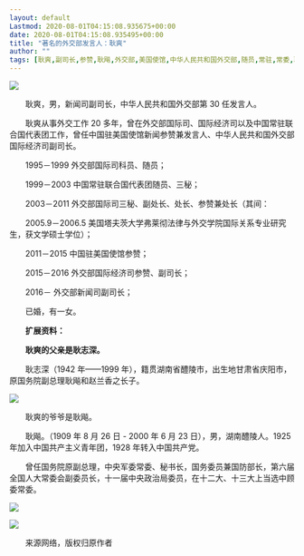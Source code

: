 ```yaml
---
layout: default
Lastmod: 2020-08-01T04:15:08.935675+00:00
date: 2020-08-01T04:15:08.935495+00:00
title: "著名的外交部发言人：耿爽"
author: ""
tags: [耿爽,副司长,参赞,耿飚,外交部,美国使馆,中华人民共和国外交部,随员,常驻,常委,耿志深,赵兰香]
---
```


![](https://images.weserv.nl/?url=http%3A//dingyue.ws.126.net/2020/0331/75adf5b6j00q81d82001gd200rs00ijg00rs00ij.jpg)

  

　　耿爽，男，新闻司副司长，中华人民共和国外交部第 30 任发言人。

　　耿爽从事外交工作 20 多年，曾在外交部国际司、国际经济司以及中国常驻联合国代表团工作，曾任中国驻美国使馆新闻参赞兼发言人、中华人民共和国外交部国际经济司副司长。

　　1995－1999 外交部国际司科员、随员；

　　1999－2003 中国常驻联合国代表团随员、三秘；

　　2003－2011 外交部国际司三秘、副处长、处长、参赞兼处长（其间：

　　2005.9－2006.5 美国塔夫茨大学弗莱彻法律与外交学院国际关系专业研究生，获文学硕士学位）；

　　2011－2015 中国驻美国使馆参赞；

　　2015－2016 外交部国际经济司参赞、副司长；

　　2016－ 外交部新闻司副司长；

　　已婚，有一女。

　　**扩展资料：**

　　**耿爽的父亲是耿志深。**  

　　耿志深（1942 年——1999 年），籍贯湖南省醴陵市，出生地甘肃省庆阳市，原国务院副总理耿飚和赵兰香之长子。

![](https://images.weserv.nl/?url=http%3A//dingyue.ws.126.net/2020/0331/96fed64dj00q81d82000ud200f600a0g00f600a0.jpg)

  

　　耿爽的爷爷是耿飚。

　　耿飚。（1909 年 8 月 26 日 - 2000 年 6 月 23 日），男，湖南醴陵人。1925 年加入中国共产主义青年团，1928 年转入中国共产党。

　　曾任国务院原副总理，中央军委常委、秘书长，国务委员兼国防部长，第六届全国人大常委会副委员长，十一届中央政治局委员，在十二大、十三大上当选中顾委常委。

![](https://images.weserv.nl/?url=http%3A//dingyue.ws.126.net/2020/0331/b178de97j00q81d82000yd200hp008og00hp008o.jpg)

  

![](https://images.weserv.nl/?url=http%3A//dingyue.ws.126.net/2020/0331/c765ce4bj00q81d82001xd200k500c9g00k500c9.jpg)

  

　　来源网络，版权归原作者


